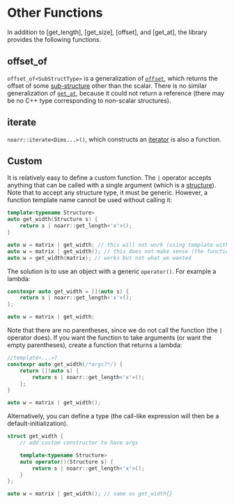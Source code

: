 # Other Functions

In addition to [get_length], [get_size], [offset], and [get_at], the library provides the following functions.


## offset_of

`offset_of<SubStructType>` is a generalization of [`offset`](../BasicUsage.md#offset), which returns the offset of some [sub-structure](../Glossary.md#sub-structure) other than the scalar.
There is no similar generalization of [`get_at`](../BasicUsage.md#get_at), because it could not return a reference (there may be no C++ type corresponding to non-scalar structures).


## iterate

`noarr::iterate<Dims...>()`, which constructs an [iterator](Iterator.md) is also a function.


## Custom

It is relatively easy to define a custom function.
The `|` operator accepts anything that can be called with a single argument (which is a [structure](../Glossary.md#structure)).
Note that to accept any structure type, it must be generic. However, a function template name cannot be used without calling it:

```cpp
template<typename Structure>
auto get_width(Structure s) {
	return s | noarr::get_length<'x'>();
}

auto w = matrix | get_width; // this will not work (using template without call)
auto w = matrix | get_width(); // this does not make sense (the function expects one argument)
auto w = get_width(matrix); // works but not what we wanted
```

The solution is to use an object with a generic `operator()`. For example a lambda:

```cpp
constexpr auto get_width = [](auto s) {
	return s | noarr::get_length<'x'>();
};

auto w = matrix | get_width;
```

Note that there are no parentheses, since we do not call the function (the `|` operator does).
If you want the function to take arguments (or want the empty parentheses), create a function that returns a lambda:

```cpp
//template<...>?
constexpr auto get_width(/*args?*/) {
	return [](auto s) {
		return s | noarr::get_length<'x'>();
	};
}

auto w = matrix | get_width();
```

Alternatively, you can define a type (the call-like expression will then be a default-initialization).

```cpp
struct get_width {
	// add custom constructor to have args

	template<typename Structure>
	auto operator()(Structure s) {
		return s | noarr::get_length<'x'>();
	}
};

auto w = matrix | get_width(); // same as get_width{}
```
